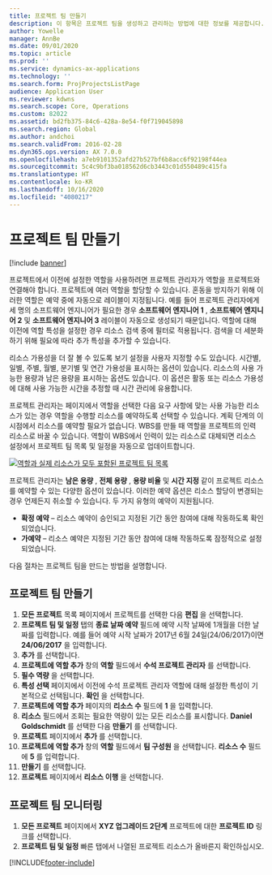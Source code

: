 ```yaml
---
title: 프로젝트 팀 만들기
description: 이 항목은 프로젝트 팀을 생성하고 관리하는 방법에 대한 정보를 제공합니다.
author: Yowelle
manager: AnnBe
ms.date: 09/01/2020
ms.topic: article
ms.prod: ''
ms.service: dynamics-ax-applications
ms.technology: ''
ms.search.form: ProjProjectsListPage
audience: Application User
ms.reviewer: kdwns
ms.search.scope: Core, Operations
ms.custom: 82022
ms.assetid: bd2fb375-84c6-428a-8e54-f0f719045898
ms.search.region: Global
ms.author: andchoi
ms.search.validFrom: 2016-02-28
ms.dyn365.ops.version: AX 7.0.0
ms.openlocfilehash: a7eb9101352afd27b527bf6b8acc6f92198f44ea
ms.sourcegitcommit: 5c4c9bf3ba018562d6cb3443c01d550489c415fa
ms.translationtype: HT
ms.contentlocale: ko-KR
ms.lasthandoff: 10/16/2020
ms.locfileid: "4080217"
---
```

# <a name="create-a-project-team"></a>프로젝트 팀 만들기

[!include [banner](../includes/banner.md)]

프로젝트에서 이전에 설정한 역할을 사용하려면 프로젝트 관리자가 역할을 프로젝트와 연결해야 합니다. 프로젝트에 여러 역할을 할당할 수 있습니다. 혼동을 방지하기 위해 이러한 역할은 예약 중에 자동으로 레이블이 지정됩니다. 예를 들어 프로젝트 관리자에게 세 명의 소프트웨어 엔지니어가 필요한 경우 **소프트웨어 엔지니어 1** , **소프트웨어 엔지니어 2** 및 **소프트웨어 엔지니어 3** 레이블이 자동으로 생성되기 때문입니다. 역할에 대해 이전에 역할 특성을 설정한 경우 리소스 검색 중에 필터로 적용됩니다. 검색을 더 세분화하기 위해 필요에 따라 추가 특성을 추가할 수 있습니다.

리소스 가용성을 더 잘 볼 수 있도록 보기 설정을 사용자 지정할 수도 있습니다. 시간별, 일별, 주별, 월별, 분기별 및 연간 가용성을 표시하는 옵션이 있습니다. 리소스의 사용 가능한 용량과 남은 용량을 표시하는 옵션도 있습니다. 이 옵션은 활동 또는 리소스 가용성에 대해 사용 가능한 시간을 추정할 때 시간 관리에 유용합니다.

프로젝트 관리자는 페이지에서 역할을 선택한 다음 요구 사항에 맞는 사용 가능한 리소스가 있는 경우 역할을 수행할 리소스를 예약하도록 선택할 수 있습니다. 계획 단계의 이 시점에서 리소스를 예약할 필요가 없습니다. WBS를 만들 때 역할을 프로젝트의 인력 리소스로 바꿀 수 있습니다. 역할이 WBS에서 인력이 있는 리소스로 대체되면 리소스 설정에서 프로젝트 팀 목록 및 일정을 자동으로 업데이트합니다.

[![역할과 실제 리소스가 모두 포함된 프로젝트 팀 목록](./media/projectresourcing03-1024x368.jpg)](./media/projectresourcing03.jpg) 

프로젝트 관리자는 **남은 용량** , **전체 용량** , **용량 비율** 및 **시간 지정** 같이 프로젝트 리소스를 예약할 수 있는 다양한 옵션이 있습니다. 이러한 예약 옵션은 리소스 할당이 변경되는 경우 언제든지 취소할 수 있습니다. 두 가지 유형의 예약이 지원됩니다.

- **확정 예약** – 리소스 예약이 승인되고 지정된 기간 동안 참여에 대해 작동하도록 확인되었습니다.
- **가예약** – 리소스 예약은 지정된 기간 동안 참여에 대해 작동하도록 잠정적으로 설정되었습니다.

다음 절차는 프로젝트 팀을 만드는 방법을 설명합니다.

## <a name="create-a-project-team"></a>프로젝트 팀 만들기

1. **모든 프로젝트** 목록 페이지에서 프로젝트를 선택한 다음 **편집** 을 선택합니다.
2. **프로젝트 팀 및 일정** 탭의 **종료 날짜 예약** 필드에 예약 시작 날짜에 1개월을 더한 날짜를 입력합니다. 예를 들어 예약 시작 날짜가 2017년 6월 24일(24/06/2017)이면 **24/06/2017** 을 입력합니다.
3. **추가** 를 선택합니다.
4. **프로젝트에 역할 추가** 창의 **역할** 필드에서 **수석 프로젝트 관리자** 를 선택합니다.
5. **필수 역량** 을 선택합니다.
6. **특성 선택** 페이지에서 이전에 수석 프로젝트 관리자 역할에 대해 설정한 특성이 기본적으로 선택됩니다. **확인** 을 선택합니다.
7. **프로젝트에 역할 추가** 페이지의 **리소스 수** 필드에 **1** 을 입력합니다.
8. **리소스** 필드에서 조회는 필요한 역량이 있는 모든 리소스를 표시합니다. **Daniel Goldschmidt** 를 선택한 다음 **만들기** 를 선택합니다.
9. **프로젝트** 페이지에서 **추가** 를 선택합니다.
10. **프로젝트에 역할 추가** 창의 **역할** 필드에서 **팀 구성원** 을 선택합니다. **리소스 수** 필드에 **5** 를 입력합니다.
11. **만들기** 를 선택합니다.
12. **프로젝트** 페이지에서 **리소스 이행** 을 선택합니다.

## <a name="monitor-project-teams"></a>프로젝트 팀 모니터링
1. **모든 프로젝트** 페이지에서 **XYZ 업그레이드 2단계** 프로젝트에 대한 **프로젝트 ID** 링크를 선택합니다.
2. **프로젝트 팀 및 일정** 빠른 탭에서 나열된 프로젝트 리소스가 올바른지 확인하십시오.


[!INCLUDE[footer-include](../includes/footer-banner.md)]